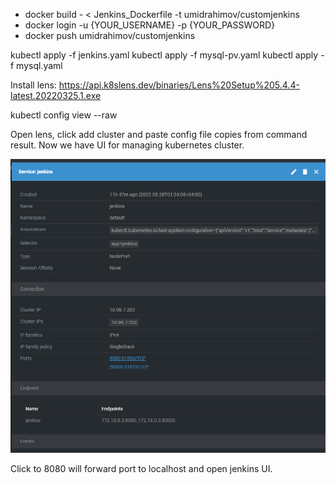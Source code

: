 * docker build - < Jenkins_Dockerfile -t umidrahimov/customjenkins
* docker login -u {YOUR_USERNAME} -p {YOUR_PASSWORD}
* docker push umidrahimov/customjenkins

kubectl apply -f jenkins.yaml
kubectl apply -f mysql-pv.yaml
kubectl apply -f mysql.yaml

Install lens: https://api.k8slens.dev/binaries/Lens%20Setup%205.4.4-latest.20220325.1.exe

kubectl config view --raw

Open lens, click add cluster and paste config file copies from command result.
Now we have UI for managing kubernetes cluster.

![image](/images/image_2022-03-28_13-12-17.png)

Click to 8080 will forward port to localhost and open jenkins UI.
